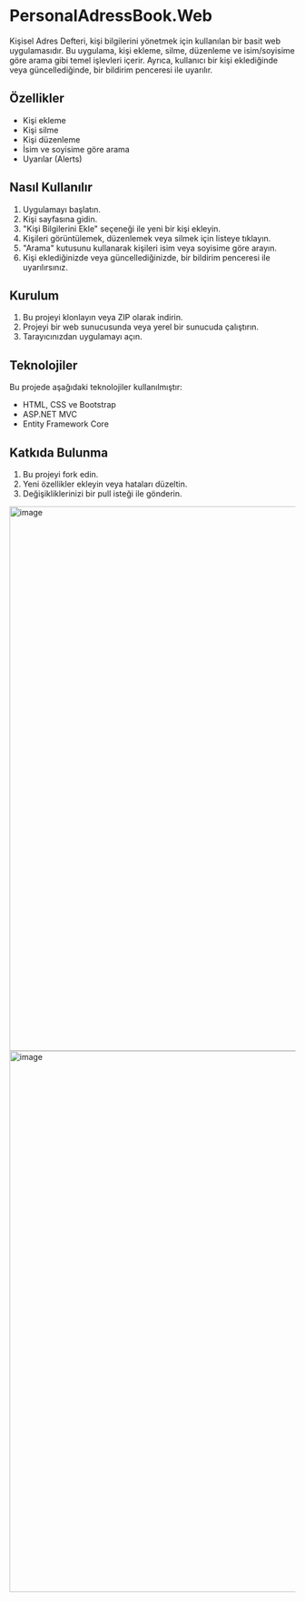 # PersonalAdressBook.Web

Kişisel Adres Defteri, kişi bilgilerini yönetmek için kullanılan bir basit web uygulamasıdır. Bu uygulama, kişi ekleme, silme,
düzenleme ve isim/soyisime göre arama gibi temel işlevleri içerir. Ayrıca, kullanıcı bir kişi eklediğinde veya güncellediğinde,
bir bildirim penceresi ile uyarılır.

## Özellikler

- Kişi ekleme
- Kişi silme
- Kişi düzenleme
- İsim ve soyisime göre arama
- Uyarılar (Alerts)

## Nasıl Kullanılır

1. Uygulamayı başlatın.
2. Kişi sayfasına gidin.
3. "Kişi Bilgilerini Ekle" seçeneği ile yeni bir kişi ekleyin.
4. Kişileri görüntülemek, düzenlemek veya silmek için listeye tıklayın.
5. "Arama" kutusunu kullanarak kişileri isim veya soyisime göre arayın.
6. Kişi eklediğinizde veya güncellediğinizde, bir bildirim penceresi ile uyarılırsınız.

## Kurulum

1. Bu projeyi klonlayın veya ZIP olarak indirin.
2. Projeyi bir web sunucusunda veya yerel bir sunucuda çalıştırın.
3. Tarayıcınızdan uygulamayı açın.

## Teknolojiler

Bu projede aşağıdaki teknolojiler kullanılmıştır:

- HTML, CSS ve Bootstrap
- ASP.NET MVC
- Entity Framework Core

## Katkıda Bulunma

1. Bu projeyi fork edin.
2. Yeni özellikler ekleyin veya hataları düzeltin.
3. Değişikliklerinizi bir pull isteği ile gönderin.

<img width="960" alt="image" src="https://github.com/esmanur-karatas/PersonalAdressBook.Web/assets/83882274/af38fe14-19a5-4539-a2ff-15e502234478">

<img width="954" alt="image" src="https://github.com/esmanur-karatas/PersonalAdressBook.Web/assets/83882274/597ad0a8-b103-4d99-b54b-00079ec49e0f">
